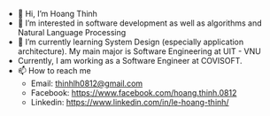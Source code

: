 - 👋 Hi, I’m Hoang Thinh
- 👀 I’m interested in software development as well as algorithms and Natural Language Processing
- 🌱 I’m currently learning System Design (especially application architecture). My main major is Software Engineering at UIT - VNU
- Currently, I am working as a Software Engineer at COVISOFT.
- 📫 How to reach me 
  - Email: thinhlh0812@gmail.com
  - Facebook: https://www.facebook.com/hoang.thinh.0812
  - Linkedin: https://www.linkedin.com/in/le-hoang-thinh/
<!---
thinhlh/thinhlh is a ✨ special ✨ repository because its `README.md` (this file) appears on your GitHub profile.
You can click the Preview link to take a look at your changes.
--->
